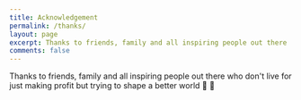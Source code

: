 ```yaml
---
title: Acknowledgement
permalink: /thanks/
layout: page
excerpt: Thanks to friends, family and all inspiring people out there
comments: false
---
```


Thanks to friends, family and all inspiring people out there who don't live for just making profit but trying to shape a better world 🚯 🌲